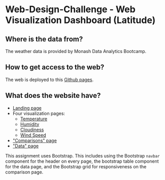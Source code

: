 # Web-Design-Challenge - Web Visualization Dashboard (Latitude)

## Where is the data from?
The weather data is provided by Monash Data Analytics Bootcamp.

## How to get access to the web?
The web is deployed to this [Github pages](https://momcancode.github.io/Web-Design-Challenge/).

## What does the website have?
* [Landing page](#index.html)
* Four visualization pages:
	* [Temperature](#comparison_temp.html)
	* [Humidity](#comparison_humid.html)
	* [Cloudiness](#comparison_cloud.html)
	* [Wind Speed](#comparison_wind.html)
* ["Comparisons" page](#comparisons_all.html)
* ["Data" page](#data.html)

This assignment uses Bootstrap. This includes using the Bootstrap `navbar` component for the header on every page, the bootstrap table component for the data page, and the Bootstrap grid for responsiveness on the comparison page.
